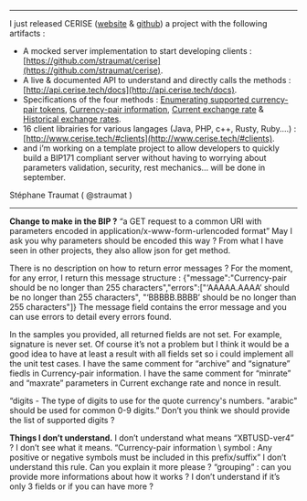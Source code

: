 ***
I just released CERISE ([website](http://www.cerise.tech/) & [github](https://github.com/straumat/cerise)) a project with the following artifacts : 
* A mocked server implementation to start developing clients : [https://github.com/straumat/cerise](https://github.com/straumat/cerise).
* A live & documented API to understand and directly calls the methods : [http://api.cerise.tech/docs](http://api.cerise.tech/docs).
* Specifications of the four methods : [Enumerating supported currency-pair tokens](http://www.cerise.tech/specifications/0.3-SNAPSHOT/supportedCurrencyPairTokensAPI.html), [Currency-pair information](http://www.cerise.tech/specifications/0.3-SNAPSHOT/currencyPairInformationAPI.html), [Current exchange rate](http://www.cerise.tech/specifications/0.3-SNAPSHOT/currentExchangeRateAPI.html) & [Historical exchange rates](http://www.cerise.tech/specifications/0.3-SNAPSHOT/historicalExchangeRatesAPI.html).
* 16 client librairies for various langages (Java, PHP, c++, Rusty, Ruby….) : [http://www.cerise.tech/#clients](http://www.cerise.tech/#clients).
* and i’m working on a template project to allow developers to quickly build a BIP171 compliant server without having to worrying about parameters validation, security, rest mechanics… will be done in september.

Stéphane Traumat ( @straumat )
***
**Change to make in the BIP ?**
“a GET request to a common URI with parameters encoded in application/x-www-form-urlencoded format” 
May I ask you why parameters should be encoded this way ? From what I have seen in other projects, they also allow json for get method.

There is no description on how to return error messages ?
For the moment, for any error, I return this message structure : {"message":"Currency-pair should be no longer than 255 characters","errors":["‘AAAAA.AAAA’ should be no longer than 255 characters", "‘BBBBB.BBBB’ should be no longer than 255 characters"]}
The message field contains the error message and you can use errors to detail every errors found.

In the samples you provided, all returned fields are not set. For example, signature is never set. Of course it’s not a problem but I think it would be a good idea to have at least a result with all fields set so i could implement all the unit test cases.
I have the same comment for “archive” and “signature” fiedls in Currency-pair information.
I have the same comment for “minrate” and “maxrate” parameters in Current exchange rate and nonce in result.

“digits - The type of digits to use for the quote currency's numbers. "arabic" should be used for common 0-9 digits.” Don’t you think we should provide the list of supported digits ?

**Things I don’t understand.**
I don’t understand what means “XBTUSD-ver4” ? I don’t see what it means.
“Currency-pair information \ symbol : Any positive or negative symbols must be included in this prefix/suffix” I don’t understand this rule. Can you explain it more please ?
“grouping” : can you provide more informations about how it works ? I don’t understand if it’s only 3 fields or if you can have more ?